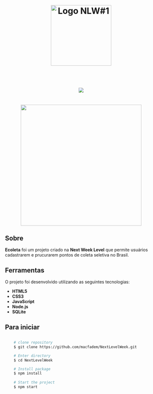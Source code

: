 <h1 align="center">
    <img src="https://lander.rocketseat.dev/uploads/nextlevelweek_18baaf82af.svg" width="200px" alt="Logo NLW#1" />
</h1>

<h1 align="center">
    <br>
    <img src="public/assets/logo.svg" width:>
    <br>
</h1>


<h1 align="center" >
    <img src="https://i.imgur.com/lsmoEYP.png" height="400px">
    <br>
    
</h1>



## Sobre

**Ecoleta** foi um projeto criado na **Next Week Level** que permite usuários cadastrarem e prucurarem pontos de coleta seletiva no Brasil.


## Ferramentas

O projeto foi desenvolvido utilizando as seguintes tecnologias:

- **HTML5**
- **CSS3**
- **JavaScript**
- **Node.js**
- **SQLite**

## Para iniciar

```bash

    # clone repository
    $ git clone https://github.com/macfadem/NextLevelWeek.git

    # Enter directory
    $ cd NextLevelWeek

    # Install package
    $ npm install
    
    # Start the project
    $ npm start
```
